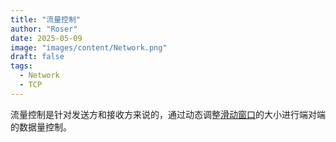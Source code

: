 ```yaml
---
title: "流量控制"
author: "Roser"
date: 2025-05-09
image: "images/content/Network.png"
draft: false
tags:
  - Network
  - TCP
---
```

流量控制是针对发送方和接收方来说的，通过动态调整[滑动窗口](../滑动窗口)的大小进行端对端的数据量控制。